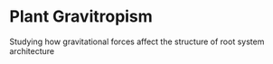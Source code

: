 # Plant Gravitropism
Studying how gravitational forces affect the structure of root system architecture
